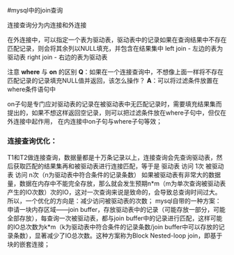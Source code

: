 #mysql中的join查询

连接查询分为内连接和外连接

在外连接中，可以指定一个表为驱动表，驱动表中的记录如果在查询结果中不存在匹配记录，则会将其余列以NULL填充，并包含在结果集中
left join - 左边的表为驱动表
right join - 右边的表为驱动表

注意 **where** 与 **on** 的区别
**Q**：如果在一个连接查询中，不想像上面一样将不存在匹配记录的记录填充NULL值并返回，该怎么操作？
**A**：可以将过滤条件放置在where条件语句中

on子句是专门应对驱动表的记录在被驱动表中无匹配记录时，需要填充结果集而提出的，如果不想这样返回空记录，则可以把过滤条件放在where子句中，但仅在外连接中起作用，
在内连接中on子句与where子句等效；

### 连接查询优化：
T1和T2做连接查询，数据量都是十万条记录以上，连接查询会先查询驱动表，然后获取匹配的结果集再和被驱动表进行连接匹配，等于是
驱动表 访问 1次
被驱动表 访问 n次（n为驱动表中符合条件的记录条数）
如果被驱动表有非常大的数据量，数据在内存中不能完全存放，那么就会发生预期n$*$m（m为单次查询被驱动表产生的IO次数）次的IO，这对一次查询来说是致命的，会导致总查询时间过大。所以，一个优化的方向是：减少访问被驱动表的次数；
mysql自带的一种方案：申请一块内存区域——join buffer，存放驱动表中的记录（可能存放一部分，可能全部存放），每查询一次被驱动表，都与join buffer中的记录进行匹配，这样可能的IO总次数为k$*$m（k为驱动表中符合条件的记录条数/join buffer中可以存放的记录条数），显著减少了IO总次数。这种方案称为Block Nested-loop join，即基于块的嵌套连接；